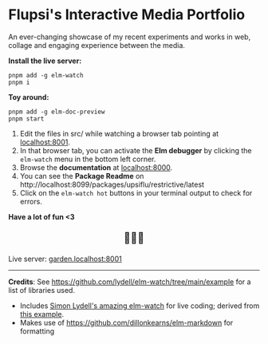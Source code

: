 # Flupsi's Interactive Media Portfolio

An ever-changing showcase of my recent experiments and works in web, collage and engaging experience between the media.



**Install the live server:**

```shell
pnpm add -g elm-watch
pnpm i
```

**Toy around:**
```shell
pnpm add -g elm-doc-preview
pnpm start
```

1. Edit the files in src/ while watching a browser tab pointing at [localhost:8001](localhost:8001).
1. In that browser tab, you can activate the **Elm debugger** by clicking the `elm-watch` menu in the bottom left corner.
1. Browse the **documentation** at [localhost:8000](http://localhost:8000/packages/upsiflu/restrictive-examples/latest).
1. You can see the **Package Readme** on http://localhost:8099/packages/upsiflu/restrictive/latest
1. Click on the `elm-watch hot` buttons in your terminal output to check for errors.

**Have a lot of fun <3**

<p align="center" style="font-size:1.5em;">🐌🐌🐌</p>

Live server: [garden.localhost:8001](http://garden.localhost:8001)

----

**Credits**: See https://github.com/lydell/elm-watch/tree/main/example for a list of libraries used.

- Includes [Simon Lydell's amazing elm-watch](https://github.com/lydell/elm-watch) for live coding; derived from [this example](https://github.com/lydell/elm-watch/tree/main/example).
- Makes use of https://github.com/dillonkearns/elm-markdown for formatting